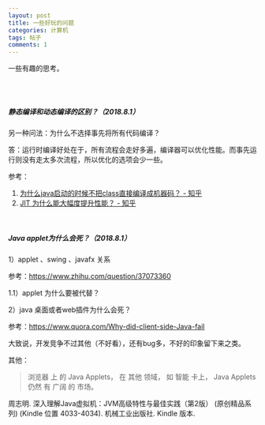 ```yaml
---
layout: post
title: 一些好玩的问题
categories: 计算机
tags: 帖子
comments: 1
---
```




一些有趣的思考。



<br>



<br>

##### 静态编译和动态编译的区别？（2018.8.1）

另一种问法：为什么不选择事先将所有代码编译？

答：运行时编译好处在于，所有流程会走好多遍，编译器可以优化性能。而事先运行则没有走太多次流程，所以优化的选项会少一些。

参考：

1. [为什么java启动的时候不把class直接编译成机器码？ - 知乎](https://www.zhihu.com/question/264098743)
2. [JIT 为什么能大幅度提升性能？ - 知乎](https://www.zhihu.com/question/19672491)

<br>

##### **Java applet为什么会死？（2018.8.1）**

1）applet 、swing 、javafx 关系

参考：https://www.zhihu.com/question/37073360

1.1）applet 为什么要被代替？



2）java 桌面或者web插件为什么会死？

参考：https://www.quora.com/Why-did-client-side-Java-fail

大致说，开发竞争不过其他（不好看），还有bug多，不好的印象留下来之类。



其他：

> 浏览器 上 的 Java Applets， 在 其他 领域， 如 智能 卡上， Java Applets 仍然 有 广阔 的 市场。
>

周志明. 深入理解Java虚拟机：JVM高级特性与最佳实践（第2版） (原创精品系列) (Kindle 位置 4033-4034). 机械工业出版社. Kindle 版本. 

